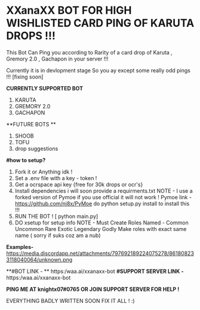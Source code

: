 # XXanaXX BOT FOR HIGH WISHLISTED CARD PING OF KARUTA DROPS !!!


This Bot Can Ping you according to Rarity of a card drop of Karuta , Gremory 2.0 , Gachapon in your server !!!

Currently it is in devlopment stage So you ay except some really odd pings !!! [fixing soon]

**CURRENTLY SUPPORTED BOT**
1. KARUTA
2. GREMORY 2.0
3. GACHAPON 

**FUTURE BOTS **
1. SHOOB
2. TOFU
3. drop suggestions 


**#how to setup?**


1. Fork it or Anything  idk !
2. Set a .env file with a key - token !
3. Get a ocrspace api key {free for 30k drops or ocr's}
4. Install dependencies i will soon provide a requirments.txt
NOTE - I use a forked version of Pymoe if you use official it will not work !
Pymoe link - https://github.com/ni8x/PyMoe
do python setup.py install to install this !!!
5. RUN THE BOT ! [ python main.py]
6. DO xsetup for setup info 
NOTE - Must Create Roles Named - Common Uncommon Rare Exotic Legendary Godly 
Make roles with exact same name ( sorry if suks coz am a nub)

**Examples-**
https://media.discordapp.net/attachments/797692189224075278/861808233118040064/unknown.png


**#BOT LINK - **
https:/waa.ai/xxanaxx-bot
**#SUPPORT SERVER LINK -**
https:/waa.ai/xxanaxx-bot

**PING ME AT  knightx07#0765 OR JOIN SUPPORT SERVER FOR HELP !**

EVERYTHING BADLY WRITTEN SOON FIX IT ALL ! :)
